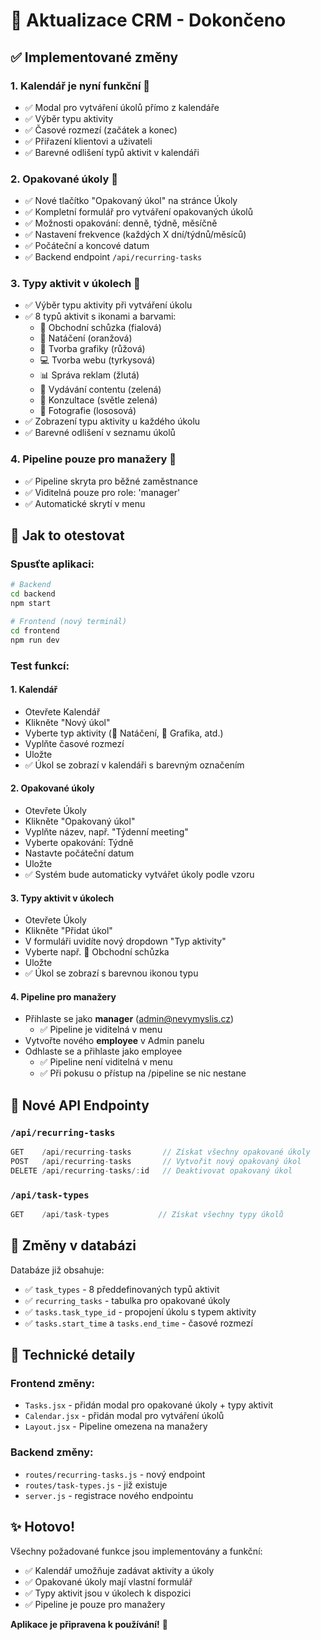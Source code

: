 # 🎉 Aktualizace CRM - Dokončeno

## ✅ Implementované změny

### 1. **Kalendář je nyní funkční** 📅
- ✅ Modal pro vytváření úkolů přímo z kalendáře
- ✅ Výběr typu aktivity
- ✅ Časové rozmezí (začátek a konec)
- ✅ Přiřazení klientovi a uživateli
- ✅ Barevné odlišení typů aktivit v kalendáři

### 2. **Opakované úkoly** 🔄
- ✅ Nové tlačítko "Opakovaný úkol" na stránce Úkoly
- ✅ Kompletní formulář pro vytváření opakovaných úkolů
- ✅ Možnosti opakování: denně, týdně, měsíčně
- ✅ Nastavení frekvence (každých X dní/týdnů/měsíců)
- ✅ Počáteční a koncové datum
- ✅ Backend endpoint `/api/recurring-tasks`

### 3. **Typy aktivit v úkolech** 🎨
- ✅ Výběr typu aktivity při vytváření úkolu
- ✅ 8 typů aktivit s ikonami a barvami:
  - 🤝 Obchodní schůzka (fialová)
  - 🎥 Natáčení (oranžová)
  - 🎨 Tvorba grafiky (růžová)
  - 💻 Tvorba webu (tyrkysová)
  - 📊 Správa reklam (žlutá)
  - 📱 Vydávání contentu (zelená)
  - 💬 Konzultace (světle zelená)
  - 📸 Fotografie (lososová)
- ✅ Zobrazení typu aktivity u každého úkolu
- ✅ Barevné odlišení v seznamu úkolů

### 4. **Pipeline pouze pro manažery** 👔
- ✅ Pipeline skryta pro běžné zaměstnance
- ✅ Viditelná pouze pro role: 'manager'
- ✅ Automatické skrytí v menu

## 🚀 Jak to otestovat

### Spusťte aplikaci:
```bash
# Backend
cd backend
npm start

# Frontend (nový terminál)
cd frontend
npm run dev
```

### Test funkcí:

#### 1. **Kalendář**
- Otevřete Kalendář
- Klikněte "Nový úkol"
- Vyberte typ aktivity (🎥 Natáčení, 🎨 Grafika, atd.)
- Vyplňte časové rozmezí
- Uložte
- ✅ Úkol se zobrazí v kalendáři s barevným označením

#### 2. **Opakované úkoly**
- Otevřete Úkoly
- Klikněte "Opakovaný úkol"
- Vyplňte název, např. "Týdenní meeting"
- Vyberte opakování: Týdně
- Nastavte počáteční datum
- Uložte
- ✅ Systém bude automaticky vytvářet úkoly podle vzoru

#### 3. **Typy aktivit v úkolech**
- Otevřete Úkoly
- Klikněte "Přidat úkol"
- V formuláři uvidíte nový dropdown "Typ aktivity"
- Vyberte např. 🤝 Obchodní schůzka
- Uložte
- ✅ Úkol se zobrazí s barevnou ikonou typu

#### 4. **Pipeline pro manažery**
- Přihlaste se jako **manager** (admin@nevymyslis.cz)
  - ✅ Pipeline je viditelná v menu
- Vytvořte nového **employee** v Admin panelu
- Odhlaste se a přihlaste jako employee
  - ✅ Pipeline není viditelná v menu
  - ✅ Při pokusu o přístup na /pipeline se nic nestane

## 📝 Nové API Endpointy

### `/api/recurring-tasks`
```javascript
GET    /api/recurring-tasks       // Získat všechny opakované úkoly
POST   /api/recurring-tasks       // Vytvořit nový opakovaný úkol
DELETE /api/recurring-tasks/:id   // Deaktivovat opakovaný úkol
```

### `/api/task-types`
```javascript
GET    /api/task-types           // Získat všechny typy úkolů
```

## 🎨 Změny v databázi

Databáze již obsahuje:
- ✅ `task_types` - 8 předdefinovaných typů aktivit
- ✅ `recurring_tasks` - tabulka pro opakované úkoly
- ✅ `tasks.task_type_id` - propojení úkolu s typem aktivity
- ✅ `tasks.start_time` a `tasks.end_time` - časové rozmezí

## 🔧 Technické detaily

### Frontend změny:
- `Tasks.jsx` - přidán modal pro opakované úkoly + typy aktivit
- `Calendar.jsx` - přidán modal pro vytváření úkolů
- `Layout.jsx` - Pipeline omezena na manažery

### Backend změny:
- `routes/recurring-tasks.js` - nový endpoint
- `routes/task-types.js` - již existuje
- `server.js` - registrace nového endpointu

## ✨ Hotovo!

Všechny požadované funkce jsou implementovány a funkční:
- ✅ Kalendář umožňuje zadávat aktivity a úkoly
- ✅ Opakované úkoly mají vlastní formulář
- ✅ Typy aktivit jsou v úkolech k dispozici
- ✅ Pipeline je pouze pro manažery

**Aplikace je připravena k používání!** 🎊
